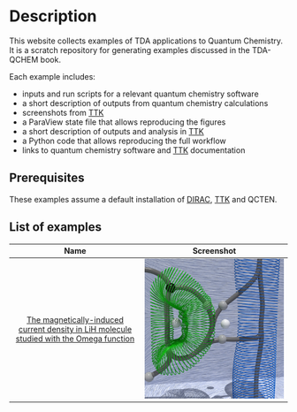 # Description

This website collects examples of TDA applications to Quantum Chemistry. It is a scratch repository for generating examples discussed in the TDA-QCHEM book.

Each example includes:

* inputs and run scripts for a relevant quantum chemistry software
* a short description of outputs from quantum chemistry calculations
* screenshots from [TTK](https://topology-tool-kit.github.io/)
* a ParaView state file that allows reproducing the figures
* a short description of outputs and analysis in [TTK](https://topology-tool-kit.github.io/)
* a Python code that allows reproducing the full workflow
* links to quantum chemistry software and [TTK](https://topology-tool-kit.github.io/) documentation


## Prerequisites

These examples assume a default installation of [DIRAC](http://www.diracprogram.org/), [TTK](https://topology-tool-kit.github.io/) and QCTEN. 



## List of examples


| Name | Screenshot |
|:-:|:-:|
|[The magnetically-induced current density in LiH molecule studied with the Omega function](LiH_MICD/)|![ExampleImage](screenshots/LiH_MICD/repImageGray.jpg)|
